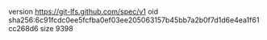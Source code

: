 version https://git-lfs.github.com/spec/v1
oid sha256:6c91fcdc0ee5fcfba0ef03ee205063157b45bb7a2b0f7d1d6e4ea1f61cc268d6
size 9398
